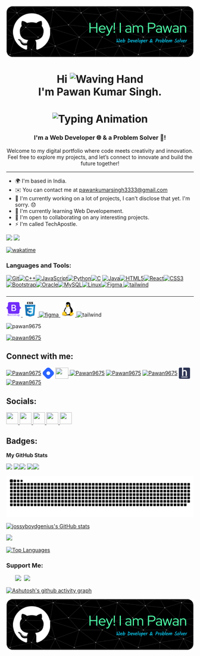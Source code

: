 ![MasterHead](https://github.com/Pawan9675/Pawan9675/blob/main/Banner.png)

<div align="center">
    <h1>
        Hi <img src="https://user-images.githubusercontent.com/18350557/176309783-0785949b-9127-417c-8b55-ab5a4333674e.gif" alt="Waving Hand" width="35"/>  
        <br>
     I'm Pawan Kumar Singh.
    </h1>
</div>


<h1 align="center">
    <img src="https://readme-typing-svg.herokuapp.com/?font=Righteous&size=35&center=true&vCenter=true&width=500&height=70&lines=Nickname?+🤔+I'm+TechApostle.;Welcome+to+my+GitHub+profile!" alt="Typing Animation" />
</h1>

<h3 align="center">
    I'm a Web Developer 🌐 & a Problem Solver 🧩!
</h3>

<p align="center">
    Welcome to my digital portfolio where code meets creativity and innovation.<br>
    Feel free to explore my projects, and let’s connect to innovate and build the future together!
</p>

-------------------------------------------------------------------------------------------------------------------------------------------------------
* 🌍  I'm based in India.
* ✉️  You can contact me at [pawankumarsingh3333@gmail.com](mailto:pawankumarsingh3333@gmail.com)
* 🚀  I'm currently working on a lot of projects, I can't disclose that yet. I'm sorry. 😞
* 🧠  I'm currently learning Web Developement. 
* 🤝  I'm open to collaborating on any interesting projects.
* ⚡  I'm called TechApostle.
  
<a href="https://www.x.com/Pawan9675" target="_blank" rel="noreferrer"><img
src="https://img.shields.io/twitter/follow/Pawan9675?logo=twitter&style=for-the-badge&color=3382ed&labelColor=1c1917"
/></a>
<a href="https://www.linkedin.com/in/pawan-singh-5627a32a5/" target="_blank" rel="noreferrer">
  <img src="https://img.shields.io/badge/Connect-LinkedIn-blue?style=for-the-badge&logo=linkedin&color=0077B5&labelColor=1c1917" />
</a>


[![wakatime](https://wakatime.com/badge/user/018e2ed3-7e15-43c3-9df7-d5e9686e2181.svg)](https://wakatime.com/@018e2ed3-7e15-43c3-9df7-d5e9686e2181)

### Languages and Tools:

<p align="left">
<a href="https://git-scm.com/" target="_blank" rel="noreferrer"><img src="https://raw.githubusercontent.com/danielcranney/readme-generator/main/public/icons/skills/git-colored.svg" width="36" height="36" alt="Git" /></a><a href="https://docs.microsoft.com/en-us/cpp/?view=msvc-170" target="_blank" rel="noreferrer"><img src="https://raw.githubusercontent.com/danielcranney/readme-generator/main/public/icons/skills/cplusplus-colored.svg" width="36" height="36" alt="C++" /></a><a href="https://developer.mozilla.org/en-US/docs/Web/JavaScript" target="_blank" rel="noreferrer"><img src="https://raw.githubusercontent.com/danielcranney/readme-generator/main/public/icons/skills/javascript-colored.svg" width="36" height="36" alt="JavaScript" /></a><a href="https://www.python.org/" target="_blank" rel="noreferrer"><img src="https://raw.githubusercontent.com/danielcranney/readme-generator/main/public/icons/skills/python-colored.svg" width="36" height="36" alt="Python" /></a><a href="https://docs.microsoft.com/en-us/cpp/?view=msvc-170" target="_blank" rel="noreferrer"><img src="https://raw.githubusercontent.com/danielcranney/readme-generator/main/public/icons/skills/c-colored.svg" width="36" height="36" alt="C" /></a> <a href="https://www.oracle.com/java/" target="_blank" rel="noreferrer"><img src="https://raw.githubusercontent.com/danielcranney/readme-generator/main/public/icons/skills/java-colored.svg" width="36" height="36" alt="Java" /></a><a href="https://developer.mozilla.org/en-US/docs/Glossary/HTML5" target="_blank" rel="noreferrer"><img src="https://raw.githubusercontent.com/danielcranney/readme-generator/main/public/icons/skills/html5-colored.svg" width="36" height="36" alt="HTML5" /></a><a href="https://reactjs.org/" target="_blank" rel="noreferrer"><img src="https://raw.githubusercontent.com/danielcranney/readme-generator/main/public/icons/skills/react-colored.svg" width="36" height="36" alt="React" /></a><a href="https://www.w3.org/TR/CSS/#css" target="_blank" rel="noreferrer"><img src="https://raw.githubusercontent.com/danielcranney/readme-generator/main/public/icons/skills/css3-colored.svg" width="36" height="36" alt="CSS3" /></a><a href="https://getbootstrap.com/" target="_blank" rel="noreferrer"><img src="https://raw.githubusercontent.com/danielcranney/readme-generator/main/public/icons/skills/bootstrap-colored.svg" width="36" height="36" alt="Bootstrap" /></a><a href="https://www.oracle.com/uk/index.html" target="_blank" rel="noreferrer"><img src="https://raw.githubusercontent.com/danielcranney/readme-generator/main/public/icons/skills/oracle-colored.svg" width="36" height="36" alt="Oracle" /></a><a href="https://www.mysql.com/" target="_blank" rel="noreferrer"><img src="https://raw.githubusercontent.com/danielcranney/readme-generator/main/public/icons/skills/mysql-colored.svg" width="36" height="36" alt="MySQL" /></a><a href="https://www.linux.org" target="_blank" rel="noreferrer"><img src="https://raw.githubusercontent.com/danielcranney/readme-generator/main/public/icons/skills/linux-colored.svg" width="36" height="36" alt="Linux" /></a><a href="https://www.figma.com/" target="_blank" rel="noreferrer"><img src="https://raw.githubusercontent.com/danielcranney/readme-generator/main/public/icons/skills/figma-colored.svg" width="36" height="36" alt="Figma" /></a><a href="https://tailwindcss.com/" target="_blank" rel="noreferrer"> <img src="https://www.vectorlogo.zone/logos/tailwindcss/tailwindcss-icon.svg" alt="tailwind" width="40" height="40"/> </a>
</p>

### 
-------------

<p align="left"> 
<a href="https://getbootstrap.com" target="_blank" rel="noreferrer"> <img src="https://raw.githubusercontent.com/devicons/devicon/master/icons/bootstrap/bootstrap-plain-wordmark.svg" alt="bootstrap" width="40" height="40"/> </a> <a href="https://www.w3schools.com/css/" target="_blank" rel="noreferrer"> <img src="https://raw.githubusercontent.com/devicons/devicon/master/icons/css3/css3-original-wordmark.svg" alt="css3" width="40" height="40"/> </a> 
<a href="https://www.figma.com/" target="_blank" rel="noreferrer"> <img src="https://www.vectorlogo.zone/logos/figma/figma-icon.svg" alt="figma" width="40" height="40"/> </a>
<a href="https://www.linux.org/" target="_blank" rel="noreferrer"> <img src="https://raw.githubusercontent.com/devicons/devicon/master/icons/linux/linux-original.svg" alt="linux" width="40" height="40"/> </a
<a href="https://tailwindcss.com/" target="_blank" rel="noreferrer"> <img src="https://www.vectorlogo.zone/logos/tailwindcss/tailwindcss-icon.svg" alt="tailwind" width="40" height="40"/> </a> </p>
</p>



<p align="left"> <img src="https://komarev.com/ghpvc/?username=pawan9675&label=Profile%20views&color=0e75b6&style=flat" alt="pawan9675" /> </p>

<p align="left"> <a href="https://github.com/ryo-ma/github-profile-trophy"><img src="https://github-profile-trophy.vercel.app/?username=pawan9675" alt="pawan9675" /></a> </p>


## Connect with me:

<a href="https://codepen.io/Pawan9675" target="_blank"><img align="center" src="https://raw.githubusercontent.com/rahuldkjain/github-profile-readme-generator/master/src/images/icons/Social/codepen.svg" alt="Pawan9675" height="30" width="40" /></a>
<a href="https://hashnode.com/@Pawan9675" target="_blank"><img align="center" src="https://github.com/Jossyboydgenius/Jossyboydgenius/blob/main/Icons/hasnode.png" alt="@Pawan9675" height="30" width="30" /></a>
  <a href="https://www.codechef.com/users/pawan9675" target="_blank" rel="noreferrer">
    <picture>
      <source media="(prefers-color-scheme: dark)" srcset="https://github.com/Jossyboydgenius/Jossyboydgenius/blob/main/Icons/12.png" />
      <source media="(prefers-color-scheme: light)" srcset="https://github.com/Jossyboydgenius/Jossyboydgenius/blob/main/Icons/Codechef.jpeg" />
      <img width="35" height="30" align="center" />
    </picture>
  </a>
<a href="https://www.hackerrank.com/Pawan9675" target="_blank"><img align="center" src="https://raw.githubusercontent.com/rahuldkjain/github-profile-readme-generator/master/src/images/icons/Social/hackerrank.svg" alt="Pawan9675" height="30" width="40" /></a>
<a href="https://codeforces.com/profile/Pawan9675" target="_blank"><img align="center" src="https://raw.githubusercontent.com/rahuldkjain/github-profile-readme-generator/master/src/images/icons/Social/codeforces.svg" alt="Pawan9675" height="30" width="30" /></a>
<a href="https://leetcode.com/u/Pawan9675/" target="_blank"><img align="center" src="https://raw.githubusercontent.com/rahuldkjain/github-profile-readme-generator/master/src/images/icons/Social/leet-code.svg" alt="Pawan9675" height="30" width="30" /></a>
<a href="https://www.hackerearth.com/@Pawan9675/" target="_blank"><img align="center" src="https://github.com/Jossyboydgenius/Jossyboydgenius/blob/main/Icons/hackerearth.png" alt="@Pawan9675" height="30" width="30" /></a>
<a href="https://profiles.topcoder.com/Pawan9675" target="_blank"><img align="center" src="https://raw.githubusercontent.com/rahuldkjain/github-profile-readme-generator/master/src/images/icons/Social/topcoder.svg" alt="Pawan9675" height="30" width="40" /></a>
</p>

## Socials:

<a href="https://www.linkedin.com/in/pawan-singh-5627a32a5/" target="_blank" rel="noreferrer">
    <picture>
        <source media="(prefers-color-scheme: dark)" srcset="https://github.com/Jossyboydgenius/Jossyboydgenius/blob/main/Icons/8.png" />
       <source media="(prefers-color-scheme: light)" srcset="https://github.com/Jossyboydgenius/Jossyboydgenius/blob/main/Icons/Linkedin.png" />
        <img width="32" height="32" />
    </picture>
</a>
<a href="https://codepen.io/Pawan9675" target="_blank" rel="noreferrer"> <picture> <source media="(prefers-color-scheme: dark)" srcset="https://raw.githubusercontent.com/danielcranney/readme-generator/main/public/icons/socials/codepen-dark.svg" /> <source media="(prefers-color-scheme: light)" srcset="https://raw.githubusercontent.com/danielcranney/readme-generator/main/public/icons/socials/codepen.svg" /> <img src="https://raw.githubusercontent.com/danielcranney/readme-generator/main/public/icons/socials/codepen.svg" width="32" height="32" /> </picture> </a>  <a href="https://github.com/Pawan9675" target="_blank" rel="noreferrer"> <picture> <source media="(prefers-color-scheme: dark)" srcset="https://raw.githubusercontent.com/danielcranney/readme-generator/main/public/icons/socials/github-dark.svg" /> <source media="(prefers-color-scheme: light)" srcset="https://raw.githubusercontent.com/danielcranney/readme-generator/main/public/icons/socials/github.svg" /> 
  <img src="https://raw.githubusercontent.com/danielcranney/readme-generator/main/public/icons/socials/github.svg" width="32" height="32" /> </picture> </a> <a href="https://x.com/Pawan9675" target="_blank" rel="noreferrer"> <picture> <source media="(prefers-color-scheme: dark)" srcset="https://raw.githubusercontent.com/danielcranney/readme-generator/main/public/icons/socials/twitter-dark.svg" /> <source media="(prefers-color-scheme: light)" srcset="https://raw.githubusercontent.com/danielcranney/readme-generator/main/public/icons/socials/twitter.svg" /> <img src="https://raw.githubusercontent.com/danielcranney/readme-generator/main/public/icons/socials/twitter.svg" width="32" height="32" /> </picture> </a> 
<a href="https://medium.com/@Pawan9675" target="_blank" rel="noreferrer"> <picture> <source media="(prefers-color-scheme: dark)" srcset="https://github.com/Jossyboydgenius/Jossyboydgenius/blob/main/Icons/11.png" /> <source media="(prefers-color-scheme: light)" srcset="https://github.com/Jossyboydgenius/Jossyboydgenius/blob/main/Icons/2.png" /> <img width="32" height="32" /> </picture> </a>




## Badges:

<b>My GitHub Stats</b>

![](http://github-profile-summary-cards.vercel.app/api/cards/profile-details?username=Pawan9675&theme=github_dark)
![](http://github-profile-summary-cards.vercel.app/api/cards/repos-per-language?username=Pawan9675&theme=github_dark)![](http://github-profile-summary-cards.vercel.app/api/cards/most-commit-language?username=Pawan9675&theme=github_dark)
![](http://github-profile-summary-cards.vercel.app/api/cards/stats?username=Pawan9675&theme=github_dark)![](http://github-profile-summary-cards.vercel.app/api/cards/productive-time?username=Pawan9675&theme=github_dark&utcOffset=8)


<picture>
  <source
    media="(prefers-color-scheme: dark)"
    srcset="https://raw.githubusercontent.com/platane/snk/output/github-contribution-grid-snake-dark.svg"
  />
  <source
    media="(prefers-color-scheme: light)"
    srcset="https://raw.githubusercontent.com/platane/snk/output/github-contribution-grid-snake.svg"
  />
  <img
    alt="github contribution grid snake animation"
    src="https://raw.githubusercontent.com/platane/snk/output/github-contribution-grid-snake.svg"
  />
</picture>

<a href="http://www.github.com/jossyboydgenius"><img src="https://github-readme-stats.vercel.app/api?username=jossyboydgenius&show_icons=true&hide=&count_private=true&title_color=0891b2&text_color=ffffff&icon_color=3382ed&bg_color=1c1917&hide_border=true&show_icons=true" alt="jossyboydgenius's GitHub stats" /></a>

<a href="http://www.github.com/jossyboydgenius"><img src="https://github-readme-streak-stats.herokuapp.com/?user=jossyboydgenius&stroke=ffffff&background=1c1917&ring=0891b2&fire=0891b2&currStreakNum=ffffff&currStreakLabel=0891b2&sideNums=ffffff&sideLabels=ffffff&dates=ffffff&hide_border=true" /></a>

<a href="https://github.com/jossyboydgenius" align="left"><img src="https://github-readme-stats.vercel.app/api/top-langs/?username=jossyboydgenius&langs_count=10&title_color=0891b2&text_color=ffffff&icon_color=3382ed&bg_color=1c1917&hide_border=true&locale=en&custom_title=Top%20%Languages" alt="Top Languages" /></a>

### Support Me:

<ul style="list-style-type: none; margin: 0;">

<li style="display: inline-block; margin-right: 0.25rem;"><a href="https://www.buymeacoffee.com/jossyboydgenuis"><img src="https://cdn.buymeacoffee.com/buttons/v2/default-yellow.png" width="150"/></a></li>

<li style="display: inline-block; margin-right: 0.25rem;"><a href="https://www.ko-fi.com/jossyboydgenius"><img src="https://storage.ko-fi.com/cdn/kofi2.png?v=3" width="150"/></a></li>

</ul>

[![Ashutosh's github activity graph](https://github-readme-activity-graph.vercel.app/graph?username=Jossyboydgenius&theme=github-compact)](https://github.com/ashutosh00710/github-readme-activity-graph)
                     

![Banner1](https://github.com/Pawan9675/Pawan9675/blob/main/Banner.png)
